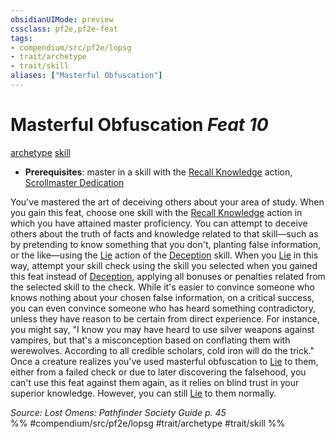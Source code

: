 ```yaml
---
obsidianUIMode: preview
cssclass: pf2e,pf2e-feat
tags:
- compendium/src/pf2e/lopsg
- trait/archetype
- trait/skill
aliases: ["Masterful Obfuscation"]
---
```

# Masterful Obfuscation  *Feat 10*  
[archetype](/rules/traits/archetype.md)  [skill](/rules/traits/skill.md)  

- **Prerequisites**: master in a skill with the [Recall Knowledge](/rules/actions/recall-knowledge.md) action, [Scrollmaster Dedication](/compendium/feats/scrollmaster-dedication-locg.md)

You've mastered the art of deceiving others about your area of study. When you gain this feat, choose one skill with the [Recall Knowledge](/rules/actions/recall-knowledge.md) action in which you have attained master proficiency. You can attempt to deceive others about the truth of facts and knowledge related to that skill—such as by pretending to know something that you don't, planting false information, or the like—using the [Lie](/rules/actions/lie.md) action of the [Deception](/compendium/skills.md#Deception) skill. When you [Lie](/rules/actions/lie.md) in this way, attempt your skill check using the skill you selected when you gained this feat instead of [Deception](/compendium/skills.md#Deception), applying all bonuses or penalties related from the selected skill to the check. While it's easier to convince someone who knows nothing about your chosen false information, on a critical success, you can even convince someone who has heard something contradictory, unless they have reason to be certain from direct experience. For instance, you might say, "I know you may have heard to use silver weapons against vampires, but that's a misconception based on conflating them with werewolves. According to all credible scholars, cold iron will do the trick." Once a creature realizes you've used masterful obfuscation to [Lie](/rules/actions/lie.md) to them, either from a failed check or due to later discovering the falsehood, you can't use this feat against them again, as it relies on blind trust in your superior knowledge. However, you can still [Lie](/rules/actions/lie.md) to them normally.

*Source: Lost Omens: Pathfinder Society Guide p. 45*  
%% #compendium/src/pf2e/lopsg #trait/archetype #trait/skill %%
